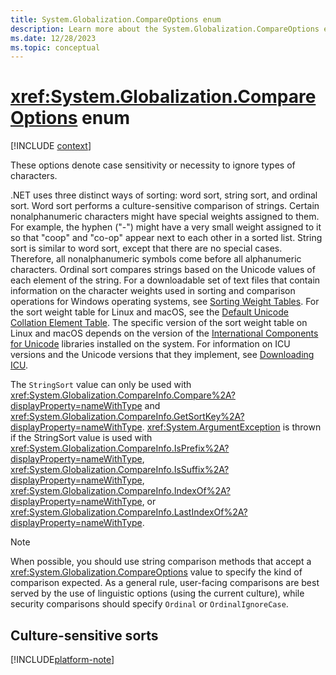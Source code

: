 ```yaml
---
title: System.Globalization.CompareOptions enum
description: Learn more about the System.Globalization.CompareOptions enum.
ms.date: 12/28/2023
ms.topic: conceptual
---
```

# <xref:System.Globalization.CompareOptions> enum

[!INCLUDE [context](includes/context.md)]

These options denote case sensitivity or necessity to ignore types of characters.

.NET uses three distinct ways of sorting: word sort, string sort, and ordinal sort. Word sort performs a culture-sensitive comparison of strings. Certain nonalphanumeric characters might have special weights assigned to them. For example, the hyphen ("-") might have a very small weight assigned to it so that "coop" and "co-op" appear next to each other in a sorted list. String sort is similar to word sort, except that there are no special cases. Therefore, all nonalphanumeric symbols come before all alphanumeric characters. Ordinal sort compares strings based on the Unicode values of each element of the string.  For a downloadable set of text files that contain information on the character weights used in sorting and comparison operations for Windows operating systems, see [Sorting Weight Tables](https://www.microsoft.com/download/details.aspx?id=10921). For the sort weight table for Linux and macOS, see the [Default Unicode Collation Element Table](https://www.unicode.org/Public/UCA/latest/allkeys.txt). The specific version of the sort weight table on Linux and macOS depends on the version of the [International Components for Unicode](https://icu.unicode.org/) libraries installed on the system. For information on ICU versions and the Unicode versions that they implement, see [Downloading ICU](https://icu.unicode.org/download).

The `StringSort` value can only be used with <xref:System.Globalization.CompareInfo.Compare%2A?displayProperty=nameWithType> and <xref:System.Globalization.CompareInfo.GetSortKey%2A?displayProperty=nameWithType>. <xref:System.ArgumentException> is thrown if the StringSort value is used with <xref:System.Globalization.CompareInfo.IsPrefix%2A?displayProperty=nameWithType>, <xref:System.Globalization.CompareInfo.IsSuffix%2A?displayProperty=nameWithType>, <xref:System.Globalization.CompareInfo.IndexOf%2A?displayProperty=nameWithType>, or <xref:System.Globalization.CompareInfo.LastIndexOf%2A?displayProperty=nameWithType>.

> [!NOTE]
> When possible, you should use string comparison methods that accept a <xref:System.Globalization.CompareOptions> value to specify the kind of comparison expected. As a general rule, user-facing comparisons are best served by the use of linguistic options (using the current culture), while security comparisons should specify `Ordinal` or `OrdinalIgnoreCase`.

## Culture-sensitive sorts

[!INCLUDE[platform-note](~/includes/c-and-posix-cultures.md)]
